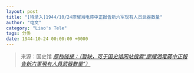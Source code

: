 ```yaml
---
layout: post
title: "[待录入]1944/10/24廖耀湘电蒋中正报告新六军现有人员武器数量"
author: "电文"
category: "Liao's Tele"
tags: 分类
date: 1944-10-24 00:00:00 +0000
---
```

> 来源：国史馆 [*原档链接：（暂缺，可于国史馆网站搜索“廖耀湘電蔣中正報告新六軍現有人員武器數量”）*]()
